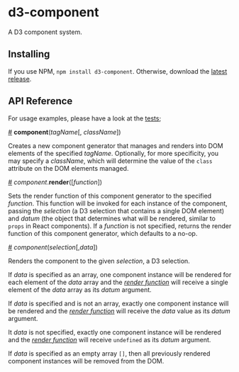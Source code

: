 # d3-component

A D3 component system.

## Installing

If you use NPM, `npm install d3-component`. Otherwise, download the [latest release](https://github.com/curran/d3-component/releases/latest).

## API Reference

For usage examples, please have a look at the [tests](test/component-test.js);

<a href="#component" name="component">#</a> <b>component</b>(<i>tagName</i>[, <i>className</i>])

Creates a new component generator that manages and renders into DOM elements of the specified *tagName*. Optionally, for more specificity, you may specify a *className*, which will determine the value of the `class` attribute on the DOM elements managed.

<a href="#component_render" name="component_render" >#</a> <i>component</i>.<b>render</b>([<i>function</i>])

Sets the render function of this component generator to the specified *function*. This function will be invoked for each instance of the component, passing the *selection* (a D3 selection that contains a single DOM element) and *datum* (the object that determines what will be rendered, similar to `props` in React components). If a *function* is not specified, returns the  render function of this component generator, which defaults to a no-op.

<a href="#component_invoke" name="component_invoke" >#</a> <i>component</i>(<i>selection</i>[,<i>data</i>])

Renders the component to the given *selection*, a D3 selection.

If *data* is specified as an array, one component instance will be rendered for each element of the *data* array and the *[render function](component_render)* will receive a single element of the *data* array as its *datum* argument.

If *data* is specified and is not an array, exactly one component instance will be rendered and the *[render function](component_render)* will receive the *data* value as its *datum* argument.

It *data* is not specified, exactly one component instance will be rendered and the *[render function](component_render)* will receive `undefined` as its *datum* argument.

If *data* is specified as an empty array `[]`, then all previously rendered component instances will be removed from the DOM.
